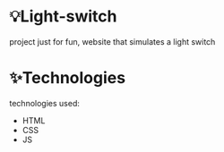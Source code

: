 # 💡Light-switch

<p> project just for fun, website that simulates a light switch</p>

# ✨Technologies 

technologies used:

- HTML
- CSS
- JS
